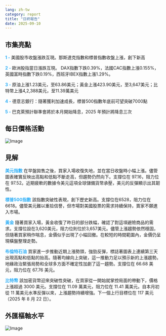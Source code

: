 ```yaml
---
lang: zh-tw
category: report
title: "日終報告"
date: 2025-09-10
---
```



<h2>市集亮點</h2>
<strong style="color: #2caef7;">1 - </strong> 美國股市收盤漲跌互現。那斯達克指數和標普指數收盤上漲，創下新高

<strong style="color: #2caef7;">2 - </strong> 歐洲股指當日漲跌互現。 DAX指數下跌0.39%，法國CAC指數上漲0.155%，英國富時指數下跌0.19%，西班牙IBEX指數上漲1.29%。

<strong style="color: #2caef7;">3 - </strong> 原油上漲1.23美元，至63.86美元；黃金上漲423.90美元，至3,647美元；比特幣上漲4,2,388美元，至11.39萬美元

<strong style="color: #2caef7;">4 - </strong> 德意志銀行：隨著獲利加速成長，標普500指數年底前可望突破7000點

<strong style="color: #2caef7;">5 - </strong> 巴克萊預計聯準會將於本月開始降息，2025 年預計將降息三次



<h2>每日價格活動</h2>
<img src="https://markleighedu.github.io/img/Sep-2025/10-Sep-2025/price.jpg" alt="Image"/>

<h2>見解</h2>
<strong style="color: #2caef7;">美元指數</strong> 在早盤拋售之後，買家入場收復失地，並在當日收盤時小幅上漲。儘管圖表確實反映出高點和低點不斷走高，但趨勢仍然向下。支撐位在 97.16，阻力位在 97.52。近期疲軟的數據令美元這項全球儲備貨幣承壓，美元的反彈顯示出其韌性。

<strong style="color: #2caef7;">標普500指數</strong> 該指數突破性表現，創下歷史新高。支撐位在6528，阻力位在6618。儘管美元難以重拾信譽，但市場對美國股票的需求持續保持，賣家不願進入市場。

<strong style="color: #2caef7;">黃金</strong> 隨著買家入場，黃金收復了昨日的部分跌幅，確認了對這項避險商品的需求。支撐位設在3,620美元，阻力位則位於3,657美元。儘管上漲趨勢依然穩固，但隨著買家稍作喘息，金價似乎出現了小幅回撤。在較短的時間範圍內，金價仍呈現橫盤整理走勢。

<strong style="color: #2caef7;">布倫特石油</strong> 買家進一步推動近期上漲勢頭，強勁反彈，標誌著圖表上連續第三天出現高點和低點的抬高。隨著均線向上突破，這一推動力足以預示新的上漲趨勢。地緣政治緊張局勢和全球多方面不確定性加劇了這一趨勢。支撐位在 66.68 美元，阻力位在 67.76 美元。

<strong style="color: #2caef7;">比特幣</strong> 該加密貨幣迎來突破性突破，在買家從一開始就掌控局面的帶動下，價格上漲超過 3000 美元。支撐位在 11.09 萬美元，阻力位在 11.41 萬美元。自本月初從 11 萬美元水準反彈以來，上漲趨勢持續增強。下一個上行目標位在 117 美元（2025 年 8 月 22 日）。



<h2>外匯樞軸水平</h2>
<img src="https://markleighedu.github.io/img/Sep-2025/10-Sep-2025/pivot.jpg" alt="Image"/>